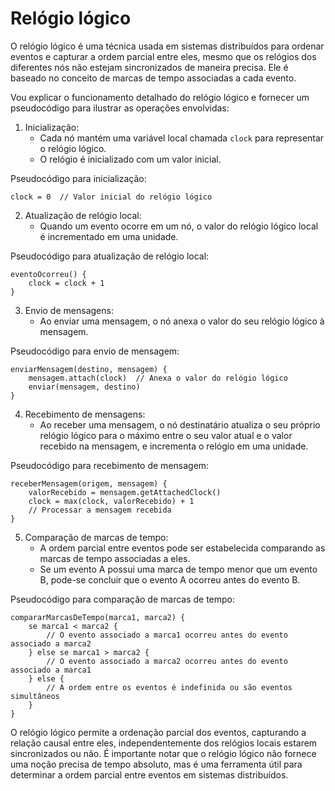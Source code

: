# Relógio lógico

O relógio lógico é uma técnica usada em sistemas distribuídos para ordenar eventos e capturar a ordem parcial entre eles, mesmo que os relógios dos diferentes nós não estejam sincronizados de maneira precisa. Ele é baseado no conceito de marcas de tempo associadas a cada evento.

Vou explicar o funcionamento detalhado do relógio lógico e fornecer um pseudocódigo para ilustrar as operações envolvidas:

1. Inicialização:
   - Cada nó mantém uma variável local chamada `clock` para representar o relógio lógico.
   - O relógio é inicializado com um valor inicial.

Pseudocódigo para inicialização:
```plaintext
clock = 0  // Valor inicial do relógio lógico
```

2. Atualização de relógio local:
   - Quando um evento ocorre em um nó, o valor do relógio lógico local é incrementado em uma unidade.

Pseudocódigo para atualização de relógio local:
```plaintext
eventoOcorreu() {
    clock = clock + 1
}
```

3. Envio de mensagens:
   - Ao enviar uma mensagem, o nó anexa o valor do seu relógio lógico à mensagem.

Pseudocódigo para envio de mensagem:
```plaintext
enviarMensagem(destino, mensagem) {
    mensagem.attach(clock)  // Anexa o valor do relógio lógico
    enviar(mensagem, destino)
}
```

4. Recebimento de mensagens:
   - Ao receber uma mensagem, o nó destinatário atualiza o seu próprio relógio lógico para o máximo entre o seu valor atual e o valor recebido na mensagem, e incrementa o relógio em uma unidade.

Pseudocódigo para recebimento de mensagem:
```plaintext
receberMensagem(origem, mensagem) {
    valorRecebido = mensagem.getAttachedClock()
    clock = max(clock, valorRecebido) + 1
    // Processar a mensagem recebida
}
```

5. Comparação de marcas de tempo:
   - A ordem parcial entre eventos pode ser estabelecida comparando as marcas de tempo associadas a eles.
   - Se um evento A possui uma marca de tempo menor que um evento B, pode-se concluir que o evento A ocorreu antes do evento B.

Pseudocódigo para comparação de marcas de tempo:
```plaintext
compararMarcasDeTempo(marca1, marca2) {
    se marca1 < marca2 {
        // O evento associado a marca1 ocorreu antes do evento associado a marca2
    } else se marca1 > marca2 {
        // O evento associado a marca2 ocorreu antes do evento associado a marca1
    } else {
        // A ordem entre os eventos é indefinida ou são eventos simultâneos
    }
}
```

O relógio lógico permite a ordenação parcial dos eventos, capturando a relação causal entre eles, independentemente dos relógios locais estarem sincronizados ou não. É importante notar que o relógio lógico não fornece uma noção precisa de tempo absoluto, mas é uma ferramenta útil para determinar a ordem parcial entre eventos em sistemas distribuídos.